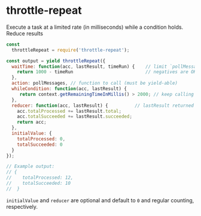 # throttle-repeat

Execute a task at a limited rate (in milliseconds) while a condition holds. Reduce results

```javascript
const
  throttleRepeat = require('throttle-repeat');

const output = yield throttleRepeat({
  waitTime: function(acc, lastResult, timeRun) {    // limit `pollMessages` to at most once a second
    return 1000 - timeRun                           // negatives are OK, handled by the module
  },
  action: pollMessages, // function to call (must be yield-able)
  whileCondition: function(acc, lastResult) {
     return context.getRemainingTimeInMillis() > 2000; // keep calling while this condition holds
  },
  reducer: function(acc, lastResult) {          // lastResult returned by pollMessages
    acc.totalProcessed += lastResult.total;
    acc.totalSucceeded += lastResult.succeeded;
    return acc;
  },
  initialValue: {
    totalProcessed: 0,
    totalSucceeded: 0
  }
});

// Example output:
// {
//    totalProcessed: 12,
//    totalSucceeded: 10
//  }
```

`initialValue` and `reducer` are optional and default to `0` and regular counting, respectively.
